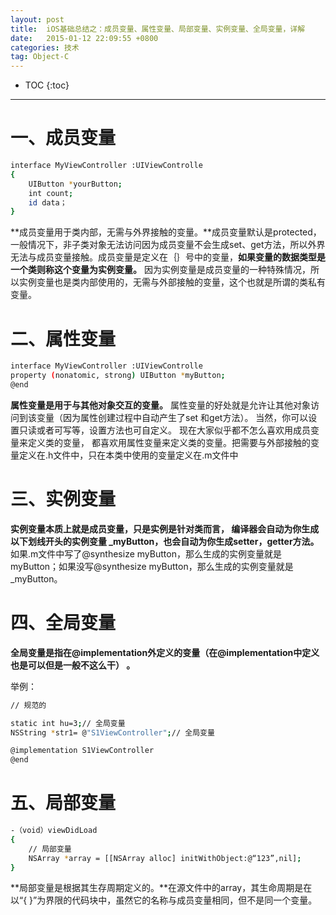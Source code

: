```yaml
---
layout: post
title:  iOS基础总结之：成员变量、属性变量、局部变量、实例变量、全局变量，详解
date:   2015-01-12 22:09:55 +0800
categories: 技术
tag: Object-C
---
```



* TOC
{:toc}



-----------------

一、成员变量
=======

``` bash
interface MyViewController :UIViewControlle
{
    UIButton *yourButton;
    int count;
    id data；
}
```

**成员变量用于类内部，无需与外界接触的变量。**成员变量默认是protected，一般情况下，非子类对象无法访问因为成员变量不会生成set、get方法，所以外界无法与成员变量接触。成员变量是定义在｛｝号中的变量，**如果变量的数据类型是一个类则称这个变量为实例变量。** 因为实例变量是成员变量的一种特殊情况，所以实例变量也是类内部使用的，无需与外部接触的变量，这个也就是所谓的类私有变量。

二、属性变量
====

``` bash
interface MyViewController :UIViewControlle
property (nonatomic, strong) UIButton *myButton;
@end
```

**属性变量是用于与其他对象交互的变量。** 属性变量的好处就是允许让其他对象访问到该变量（因为属性创建过程中自动产生了set 和get方法）。 当然，你可以设置只读或者可写等，设置方法也可自定义。 现在大家似乎都不怎么喜欢用成员变量来定义类的变量， 都喜欢用属性变量来定义类的变量。把需要与外部接触的变量定义在.h文件中，只在本类中使用的变量定义在.m文件中

三、实例变量
====

**实例变量本质上就是成员变量，只是实例是针对类而言， 编译器会自动为你生成以下划线开头的实例变量 _myButton，也会自动为你生成setter，getter方法。** 如果.m文件中写了@synthesize myButton，那么生成的实例变量就是myButton；如果没写@synthesize myButton，那么生成的实例变量就是_myButton。

四、全局变量
====

**全局变量是指在@implementation外定义的变量（在@implementation中定义也是可以但是一般不这么干） 。**

举例：

``` bash
// 规范的

static int hu=3;// 全局变量
NSString *str1= @"S1ViewController";// 全局变量

@implementation S1ViewController
@end
```

五、局部变量
=======

``` bash
-（void）viewDidLoad
{
    // 局部变量
    NSArray *array = [[NSArray alloc] initWithObject:@“123”,nil];
}
```

**局部变量是根据其生存周期定义的。**在源文件中的array，其生命周期是在以“{ }”为界限的代码块中，虽然它的名称与成员变量相同，但不是同一个变量。



